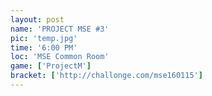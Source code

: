 ```yaml
---
layout: post
name: 'PROJECT MSE #3'
pic: 'temp.jpg'
time: '6:00 PM'
loc: 'MSE Common Room'
game: ['ProjectM']
bracket: ['http://challonge.com/mse160115']
---
```

